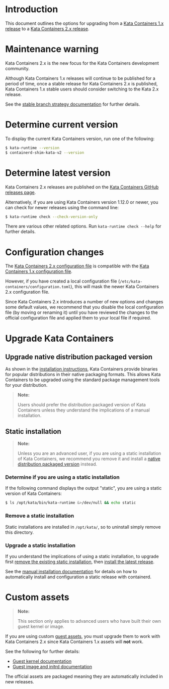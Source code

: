 # Introduction

This document outlines the options for upgrading from a
[Kata Containers 1.x release](https://github.com/kata-containers/runtime/releases) to a
[Kata Containers 2.x release](https://github.com/kata-containers/kata-containers/releases).

# Maintenance warning

Kata Containers 2.x is the new focus for the Kata Containers development
community.

Although Kata Containers 1.x releases will continue to be published for a
period of time, once a stable release for Kata Containers 2.x is published,
Kata Containers 1.x stable users should consider switching to the Kata 2.x
release.

See the [stable branch strategy documentation](Stable-Branch-Strategy.md) for
further details.

# Determine current version

To display the current Kata Containers version, run one of the following:

```bash
$ kata-runtime --version
$ containerd-shim-kata-v2 --version
```

# Determine latest version

Kata Containers 2.x releases are published on the
[Kata Containers GitHub releases page](https://github.com/kata-containers/kata-containers/releases).

Alternatively, if you are using Kata Containers version 1.12.0 or newer, you
can check for newer releases using the command line:

```bash
$ kata-runtime check --check-version-only
```

There are various other related options. Run `kata-runtime check --help`
for further details.

# Configuration changes

The [Kata Containers 2.x configuration file](/src/runtime/README.md#configuration)
is compatible with the
[Kata Containers 1.x configuration file](https://github.com/kata-containers/runtime/blob/master/README.md#configuration).

However, if you have created a local configuration file
(`/etc/kata-containers/configuration.toml`), this will mask the newer Kata
Containers 2.x configuration file.

Since Kata Containers 2.x introduces a number of new options and changes
some default values, we recommend that you disable the local configuration
file (by moving or renaming it) until you have reviewed the changes to the
official configuration file and applied them to your local file if required.

# Upgrade Kata Containers

## Upgrade native distribution packaged version

As shown in the
[installation instructions](install),
Kata Containers provide binaries for popular distributions in their native
packaging formats. This allows Kata Containers to be upgraded using the
standard package management tools for your distribution.

> **Note:**
>
> Users should prefer the distribution packaged version of Kata Containers
> unless they understand the implications of a manual installation.

## Static installation

> **Note:**
>
> Unless you are an advanced user, if you are using a static installation of
> Kata Containers, we recommend you remove it and install a
> [native distribution packaged version](#upgrade-native-distribution-packaged-version)
> instead.

### Determine if you are using a static installation

If the following command displays the output "static", you are using a static
version of Kata Containers:

```bash
$ ls /opt/kata/bin/kata-runtime &>/dev/null && echo static
```

### Remove a static installation

Static installations are installed in `/opt/kata/`, so to uninstall simply
remove this directory.

### Upgrade a static installation

If you understand the implications of using a static installation, to upgrade
first
[remove the existing static installation](#remove-a-static-installation), then
[install the latest release](#determine-latest-version).

See the
[manual installation documentation](install/README.md#manual-installation)
for details on how to automatically install and configuration a static release
with containerd.

# Custom assets

> **Note:**
>
> This section only applies to advanced users who have built their own guest
> kernel or image.

If you are using custom
[guest assets](design/architecture/README.md#guest-assets),
you must upgrade them to work with Kata Containers 2.x since Kata
Containers 1.x assets will **not** work.

See the following for further details:

- [Guest kernel documentation](/tools/packaging/kernel)
- [Guest image and initrd documentation](/tools/osbuilder)

The official assets are packaged meaning they are automatically included in
new releases.
